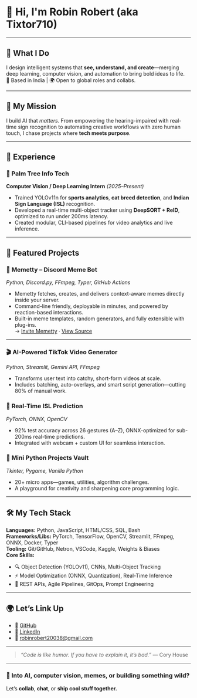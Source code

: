 # 👋 Hi, I'm Robin Robert (aka Tixtor710)

---

## 🚀 What I Do  
I design intelligent systems that **see, understand, and create**—merging deep learning, computer vision, and automation to bring bold ideas to life.  
📍 Based in India | 🌍 Open to global roles and collabs.

---

## 🧭 My Mission  
I build AI that *matters*. From empowering the hearing-impaired with real-time sign recognition to automating creative workflows with zero human touch, I chase projects where **tech meets purpose**.

---

## 💼 Experience

### 🔹 Palm Tree Info Tech  
**Computer Vision / Deep Learning Intern** *(2025–Present)*  
- Trained YOLOv11n for **sports analytics**, **cat breed detection**, and **Indian Sign Language (ISL)** recognition.  
- Developed a real-time multi-object tracker using **DeepSORT + ReID**, optimized to run under 200ms latency.  
- Created modular, CLI-based pipelines for video analytics and live inference.

---

## 🚩 Featured Projects

### 🧠 **Memetty – Discord Meme Bot**  
*Python, Discord.py, FFmpeg, Typer, GitHub Actions*  
- Memetty fetches, creates, and delivers context-aware memes directly inside your server.  
- Command-line friendly, deployable in minutes, and powered by reaction-based interactions.  
- Built-in meme templates, random generators, and fully extensible with plug-ins.  
→ [Invite Memetty](https://discord.com/oauth2/authorize?client_id=YOUR_CLIENT_ID&scope=bot) · [View Source](https://github.com/Tixtor710/memetty)

---

### 🎬 **AI-Powered TikTok Video Generator**  
*Python, Streamlit, Gemini API, FFmpeg*  
- Transforms user text into catchy, short-form videos at scale.  
- Includes batching, auto-overlays, and smart script generation—cutting 80% of manual work.

### 🤟 **Real-Time ISL Prediction**  
*PyTorch, ONNX, OpenCV*  
- 92% test accuracy across 26 gestures (A–Z), ONNX-optimized for sub-200ms real-time predictions.  
- Integrated with webcam + custom UI for seamless interaction.

### 🧩 **Mini Python Projects Vault**  
*Tkinter, Pygame, Vanilla Python*  
- 20+ micro apps—games, utilities, algorithm challenges.  
- A playground for creativity and sharpening core programming logic.

---

## 🛠️ My Tech Stack

**Languages:** Python, JavaScript, HTML/CSS, SQL, Bash  
**Frameworks/Libs:** PyTorch, TensorFlow, OpenCV, Streamlit, FFmpeg, ONNX, Docker, Typer  
**Tooling:** Git/GitHub, Netron, VSCode, Kaggle, Weights & Biases  
**Core Skills:**  
- 🔍 Object Detection (YOLOv11), CNNs, Multi-Object Tracking  
- ⚡ Model Optimization (ONNX, Quantization), Real-Time Inference  
- 🔁 REST APIs, Agile Pipelines, GitOps, Prompt Engineering

---

## 🌍 Let’s Link Up

- 🧠 [GitHub](https://github.com/Tixtor710)  
- 💼 [LinkedIn](https://linkedin.com/in/robin-robertt)  
- 📧 robinrobert20038@gmail.com  

---

> *“Code is like humor. If you have to explain it, it’s bad.”* — Cory House

---

### 🚀 Into AI, computer vision, memes, or building something wild?  
Let’s **collab**, **chat**, or **ship cool stuff together.**
